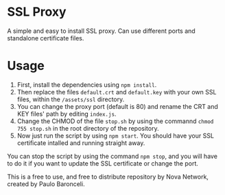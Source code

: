 # SSL Proxy
A simple and easy to install SSL proxy. Can use different ports and standalone certificate files.

# Usage
1) First, install the dependencies using ```npm install```.
2) Then replace the files ```default.crt``` and ```default.key``` with your own SSL files, within the ```/assets/ssl``` directory.
3) You can change the proxy port (default is 80) and rename the CRT and KEY files' path by editing ```index.js```.
4) Change the CHMOD of the file ```stop.sh``` by using the commannd ```chmod 755 stop.sh``` in the root directory of the repository.
5) Now just run the script by using ```npm start```. You should have your SSL certificate intalled and running straight away.

You can stop the script by using the command ```npm stop```, and you will have to do it if you want to update the SSL certificate or change the port.

This is a free to use, and free to distribute repository by Nova Network, created by Paulo Baronceli.
